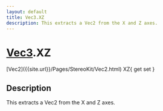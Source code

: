 ```yaml
---
layout: default
title: Vec3.XZ
description: This extracts a Vec2 from the X and Z axes.
---
```

# [Vec3]({{site.url}}/Pages/StereoKit/Vec3.html).XZ

<div class='signature' markdown='1'>
[Vec2]({{site.url}}/Pages/StereoKit/Vec2.html) XZ{ get set }
</div>

## Description
This extracts a Vec2 from the X and Z axes.

